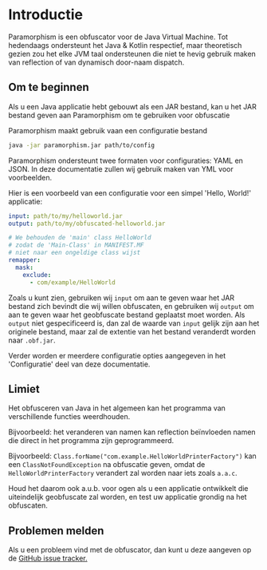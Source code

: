 # Introductie

Paramorphism is een obfuscator voor de Java Virtual Machine. Tot hedendaags ondersteunt het Java & Kotlin respectief, maar theoretisch gezien zou het elke JVM taal ondersteunen die niet te hevig gebruik maken van reflection of van dynamisch door-naam dispatch.

## Om te beginnen

Als u een Java applicatie hebt gebouwt als een JAR bestand, kan u het JAR bestand geven aan Paramorphism om te gebruiken voor obfuscatie

Paramorphism maakt gebruik vaan een configuratie bestand

```sh
java -jar paramorphism.jar path/to/config
```

Paramorphism ondersteunt twee formaten voor configuraties: YAML en JSON. In deze documentatie zullen wij gebruik maken van YML voor voorbeelden.

Hier is een voorbeeld van een configuratie voor een simpel 'Hello, World!' applicatie:

```yml
input: path/to/my/helloworld.jar
output: path/to/my/obfuscated-helloworld.jar

# We behouden de 'main' class HelloWorld
# zodat de 'Main-Class' in MANIFEST.MF
# niet naar een ongeldige class wijst
remapper:
  mask:
    exclude:
      - com/example/HelloWorld
```

Zoals u kunt zien, gebruiken wij `input` om aan te geven waar het JAR bestand zich bevindt die wij willen obfuscaten, en gebruiken wij `output` om aan te geven waar het geobfuscate bestand geplaatst moet worden. Als `output` niet gespecificeerd is, dan zal de waarde van `input` gelijk zijn aan het originele bestand, maar zal de extentie van het bestand veranderdt worden naar `.obf.jar`.

Verder worden er meerdere configuratie opties aangegeven in het 'Configuratie' deel van deze documentatie.

## Limiet

Het obfusceren van Java in het algemeen kan het programma van verschillende functies weerdhouden.

Bijvoorbeeld: het veranderen van namen kan reflection beïnvloeden namen die direct in het programma zijn geprogrammeerd. 

Bijvoorbeeld: `Class.forName("com.example.HelloWorldPrinterFactory")` kan een `ClassNotFoundException` na obfuscatie geven, omdat de `HelloWorldPrinterFactory` verandert zal worden naar iets zoals `a.a.c`.

Houd het daarom ook a.u.b. voor ogen als u een applicatie ontwikkelt die uiteindelijk geobfuscate zal worden, en test uw applicatie grondig na het obfuscaten.

## Problemen melden

Als u een probleem vind met de obfuscator, dan kunt u deze aangeven op de [GitHub issue tracker.](https://github.com/SerenityEnterprises/paramorphism-issues/)
